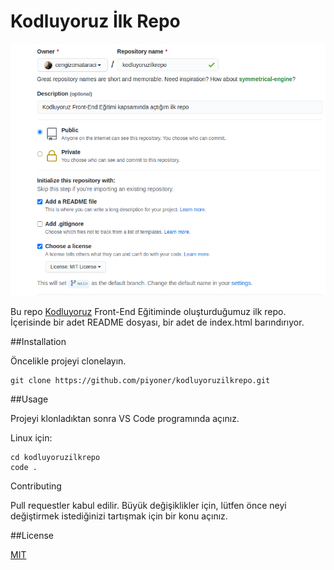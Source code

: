 # Kodluyoruz İlk Repo

![github](figures/github.png)

Bu repo [Kodluyoruz](https://kodluyoruz.org) Front-End Eğitiminde oluşturduğumuz ilk repo. İçerisinde bir adet README dosyası, bir adet de index.html barındırıyor.

##Installation

Öncelikle projeyi clonelayın. 

```
git clone https://github.com/piyoner/kodluyoruzilkrepo.git
```
##Usage

Projeyi klonladıktan sonra VS Code programında açınız.

Linux için:
```
cd kodluyoruzilkrepo
code .
```
Contributing

Pull requestler kabul edilir. Büyük değişiklikler için, lütfen önce neyi değiştirmek istediğinizi tartışmak için bir konu açınız.






##License

[MIT](https://choosealicense.com/licenses/mit/)

